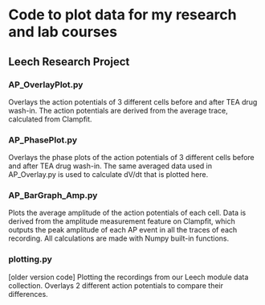# Code to plot data for my research and lab courses

## Leech Research Project

### AP_OverlayPlot.py
Overlays the action potentials of 3 different cells before and after TEA drug wash-in. The action potentials are derived from the average trace, calculated from Clampfit.

### AP_PhasePlot.py
Overlays the phase plots of the action potentials of 3 different cells before and after TEA drug wash-in. The same averaged data used in AP_Overlay.py is used to calculate dV/dt that is plotted here.

### AP_BarGraph_Amp.py
Plots the average amplitude of the action potentials of each cell. Data is derived from the amplitude measurement feature on Clampfit, which outputs the peak amplitude of each AP event in all the traces of each recording. All calculations are made with Numpy built-in functions.

### plotting.py
[older version code] Plotting the recordings from our Leech module data collection.
Overlays 2 different action potentials to compare their differences.
